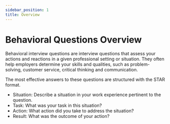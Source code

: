 ```yaml
---
sidebar_position: 1
title: Overview
---
```


# Behavioral Questions Overview
Behavioral interview questions are interview questions that assess your actions and reactions in a given professional setting or situation. They often help employers determine your skills and qualities, such as problem-solving, customer service, critical thinking and communication.

The most effective answers to these questions are structured with the STAR format.

- Situation: Describe a situation in your work experience pertinent to the question.
- Task: What was your task in this situation?
- Action: What action did you take to address the situation?
- Result: What was the outcome of your action?
